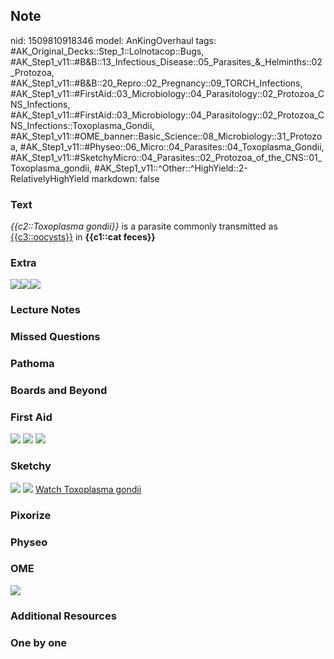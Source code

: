 ## Note
nid: 1509810918346
model: AnKingOverhaul
tags: #AK_Original_Decks::Step_1::Lolnotacop::Bugs, #AK_Step1_v11::#B&B::13_Infectious_Disease::05_Parasites_&_Helminths::02_Protozoa, #AK_Step1_v11::#B&B::20_Repro::02_Pregnancy::09_TORCH_Infections, #AK_Step1_v11::#FirstAid::03_Microbiology::04_Parasitology::02_Protozoa_CNS_Infections, #AK_Step1_v11::#FirstAid::03_Microbiology::04_Parasitology::02_Protozoa_CNS_Infections::Toxoplasma_Gondii, #AK_Step1_v11::#OME_banner::Basic_Science::08_Microbiology::31_Protozoa, #AK_Step1_v11::#Physeo::06_Micro::04_Parasites::04_Toxoplasma_Gondii, #AK_Step1_v11::#SketchyMicro::04_Parasites::02_Protozoa_of_the_CNS::01_Toxoplasma_gondii, #AK_Step1_v11::^Other::^HighYield::2-RelativelyHighYield
markdown: false

### Text
<i>{{c2::Toxoplasma gondii}}</i> is a parasite commonly transmitted
as <u>{{c3::oocysts}}</u> in <b>{{c1::cat feces</b><b>}}</b>

### Extra
<img src="paste-9534827397602.jpg"><img src=
"paste-9715216024032.jpg"><img src="paste-9401683411118.jpg">

### Lecture Notes


### Missed Questions


### Pathoma


### Boards and Beyond


### First Aid
<img src="tmp98t4qxks.png"> <img src="tmp468luf3v.png"> <img src=
"tmpzg613yff.png">

### Sketchy
<img src="paste-54554674593795.jpg"> <img src=
"paste-b4b44762b6890e4655b78205309176930978d52f.png"> <a href=
"https://dashboard.sketchy.com/study/medical/courses/medical-microbiology/units/medical-microbiology-parasites/videos/medical-microbiology-parasites-protozoa-of-the-cns-toxoplasma-gondii?utm_source=anki&utm_medium=partnership&utm_campaign=february_update&utm_content=medical">
Watch Toxoplasma gondii</a>

### Pixorize


### Physeo


### OME
<div class="ome-widget">
  <a href=
  "https://onlinemeded.org/spa/microbiology/protozoa/acquire?ref=anki">
  <img src="_OME_AnkiFlashcards_Lesson_1.png"></a>
</div>

### Additional Resources


### One by one

